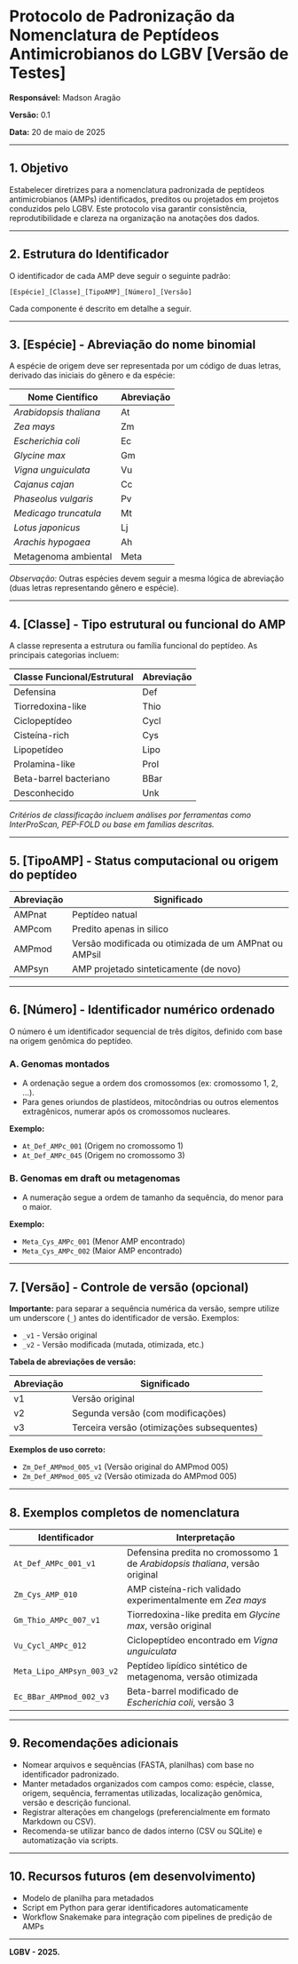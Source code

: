 # Protocolo de Padronização da Nomenclatura de Peptídeos Antimicrobianos do LGBV [Versão de Testes]

**Responsável:** Madson Aragão 

**Versão:** 0.1

**Data:** 20 de maio de 2025

---

## 1. Objetivo

Estabelecer diretrizes para a nomenclatura padronizada de peptídeos antimicrobianos (AMPs) identificados, preditos ou projetados em projetos conduzidos pelo LGBV. Este protocolo visa garantir consistência, reprodutibilidade e clareza na organização na anotações dos dados.

---

## 2. Estrutura do Identificador

O identificador de cada AMP deve seguir o seguinte padrão:

```
[Espécie]_[Classe]_[TipoAMP]_[Número]_[Versão]
```

Cada componente é descrito em detalhe a seguir.

---

## 3. \[Espécie] - Abreviação do nome binomial

A espécie de origem deve ser representada por um código de duas letras, derivado das iniciais do gênero e da espécie:

| Nome Científico        | Abreviação |
| ---------------------- | ---------- |
| *Arabidopsis thaliana* | At         |
| *Zea mays*             | Zm         |
| *Escherichia coli*     | Ec         |
| *Glycine max*          | Gm         |
| *Vigna unguiculata*    | Vu         |
| *Cajanus cajan*        | Cc         |
| *Phaseolus vulgaris*   | Pv         |
| *Medicago truncatula*  | Mt         |
| *Lotus japonicus*      | Lj         |
| *Arachis hypogaea*     | Ah         |
| Metagenoma ambiental   | Meta       |

*Observação:* Outras espécies devem seguir a mesma lógica de abreviação (duas letras representando gênero e espécie).

---

## 4. \[Classe] - Tipo estrutural ou funcional do AMP

A classe representa a estrutura ou família funcional do peptídeo. As principais categorias incluem:

| Classe Funcional/Estrutural | Abreviação |
| --------------------------- | ---------- |
| Defensina                   | Def        |
| Tiorredoxina-like           | Thio       |
| Ciclopeptídeo               | Cycl       |
| Cisteína-rich               | Cys        |
| Lipopetídeo                 | Lipo       |
| Prolamina-like              | Prol       |
| Beta-barrel bacteriano      | BBar       |
| Desconhecido                | Unk        |

*Critérios de classificação incluem análises por ferramentas como InterProScan, PEP-FOLD ou base em famílias descritas.*

---

## 5. \[TipoAMP] - Status computacional ou origem do peptídeo

| Abreviação | Significado                            |
| ---------- | -------------------------------------- |
| AMPnat        | Peptídeo natual |
| AMPcom       | Predito apenas in silico                      |
| AMPmod     | Versão modificada ou otimizada de um AMPnat ou AMPsil        |
| AMPsyn     | AMP projetado sinteticamente (de novo) |

---

## 6. \[Número] - Identificador numérico ordenado

O número é um identificador sequencial de três dígitos, definido com base na origem genômica do peptídeo.

### A. Genomas montados

* A ordenação segue a ordem dos cromossomos (ex: cromossomo 1, 2, ...).
* Para genes oriundos de plastídeos, mitocôndrias ou outros elementos extragênicos, numerar após os cromossomos nucleares.

**Exemplo:**

* `At_Def_AMPc_001` (Origem no cromossomo 1)
* `At_Def_AMPc_045` (Origem no cromossomo 3)

### B. Genomas em draft ou metagenomas

* A numeração segue a ordem de tamanho da sequência, do menor para o maior.

**Exemplo:**

* `Meta_Cys_AMPc_001` (Menor AMP encontrado)
* `Meta_Cys_AMPc_002` (Maior AMP encontrado)

---

## 7. \[Versão] - Controle de versão (opcional)

**Importante:** para separar a sequência numérica da versão, sempre utilize um underscore (`_`) antes do identificador de versão. Exemplos:

* `_v1` - Versão original
* `_v2` - Versão modificada (mutada, otimizada, etc.)

**Tabela de abreviações de versão:**

| Abreviação | Significado                                |
| ---------- | ------------------------------------------ |
| v1         | Versão original                            |
| v2         | Segunda versão (com modificações)          |
| v3         | Terceira versão (otimizações subsequentes) |

**Exemplos de uso correto:**

* `Zm_Def_AMPmod_005_v1` (Versão original do AMPmod 005)
* `Zm_Def_AMPmod_005_v2` (Versão otimizada do AMPmod 005)

---

## 8. Exemplos completos de nomenclatura

| Identificador             | Interpretação                                                                |
| ------------------------- | ---------------------------------------------------------------------------- |
| `At_Def_AMPc_001_v1`      | Defensina predita no cromossomo 1 de *Arabidopsis thaliana*, versão original |
| `Zm_Cys_AMP_010`          | AMP cisteína-rich validado experimentalmente em *Zea mays*                   |
| `Gm_Thio_AMPc_007_v1`     | Tiorredoxina-like predita em *Glycine max*, versão original                  |
| `Vu_Cycl_AMPc_012`        | Ciclopeptídeo encontrado em *Vigna unguiculata*                              |
| `Meta_Lipo_AMPsyn_003_v2` | Peptídeo lipídico sintético de metagenoma, versão otimizada                  |
| `Ec_BBar_AMPmod_002_v3`   | Beta-barrel modificado de *Escherichia coli*, versão 3                       |

---

## 9. Recomendações adicionais

* Nomear arquivos e sequências (FASTA, planilhas) com base no identificador padronizado.
* Manter metadados organizados com campos como: espécie, classe, origem, sequência, ferramentas utilizadas, localização genômica, versão e descrição funcional.
* Registrar alterações em changelogs (preferencialmente em formato Markdown ou CSV).
* Recomenda-se utilizar banco de dados interno (CSV ou SQLite) e automatização via scripts.

---

## 10. Recursos futuros (em desenvolvimento)

* Modelo de planilha para metadados
* Script em Python para gerar identificadores automaticamente
* Workflow Snakemake para integração com pipelines de predição de AMPs

---

**LGBV - 2025.**
